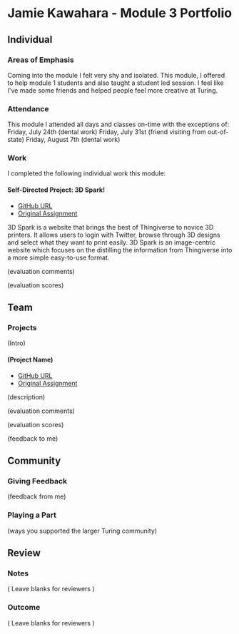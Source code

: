 # Jamie Kawahara - Module 3 Portfolio

## Individual

### Areas of Emphasis

Coming into the module I felt very shy and isolated.  This module, I offered
to help module 1 students and also taught a student led session.  I feel like
I've made some friends and helped people feel more creative at Turing.

### Attendance

This module I attended all days and classes on-time with the exceptions of:
Friday, July 24th (dental work)
Friday, July 31st (friend visiting from out-of-state)
Friday, August 7th (dental work)

### Work

I completed the following individual work this module:

#### Self-Directed Project: 3D Spark!

* [GitHub URL](https://github.com/androidgrl/turing-world-of-things)
* [Original Assignment](https://github.com/turingschool/lesson_plans/blob/master/ruby_03-professional_rails_applications/self_directed_project.markdown)

3D Spark is a website that brings the best of Thingiverse to novice 3D printers.
It allows users to login with Twitter, browse through 3D designs and select what
they want to print easily.  3D Spark is an image-centric website which focuses on
the distilling the information from Thingiverse into a more simple easy-to-use format.

(evaluation comments)

(evaluation scores)

## Team

### Projects

(Intro)

#### (Project Name)

* [GitHub URL]()
* [Original Assignment]()

(description)

(evaluation comments)

(evaluation scores)

(feedback to me)

## Community

### Giving Feedback

(feedback from me)

### Playing a Part

(ways you supported the larger Turing community)

## Review

### Notes

( Leave blanks for reviewers )

### Outcome

( Leave blanks for reviewers )
